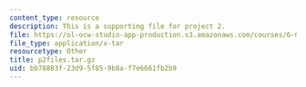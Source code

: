 ```yaml
---
content_type: resource
description: This is a supporting file for project 2.
file: https://ol-ocw-studio-app-production.s3.amazonaws.com/courses/6-035-computer-language-engineering-spring-2010/bb78883f23d95f859b8af7e6661fb2b9_p2files.tar.gz
file_type: application/x-tar
resourcetype: Other
title: p2files.tar.gz
uid: bb78883f-23d9-5f85-9b8a-f7e6661fb2b9
---
```

